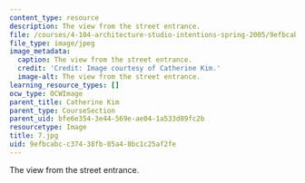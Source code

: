 ```yaml
---
content_type: resource
description: The view from the street entrance.
file: /courses/4-104-architecture-studio-intentions-spring-2005/9efbcabcc37438fb85a48bc1c25af2fe_7.jpg
file_type: image/jpeg
image_metadata:
  caption: The view from the street entrance.
  credit: 'Credit: Image courtesy of Catherine Kim.'
  image-alt: The view from the street entrance.
learning_resource_types: []
ocw_type: OCWImage
parent_title: Catherine Kim
parent_type: CourseSection
parent_uid: bfe6e354-3e44-569e-ae04-1a533d89fc2b
resourcetype: Image
title: 7.jpg
uid: 9efbcabc-c374-38fb-85a4-8bc1c25af2fe
---
```

The view from the street entrance.

